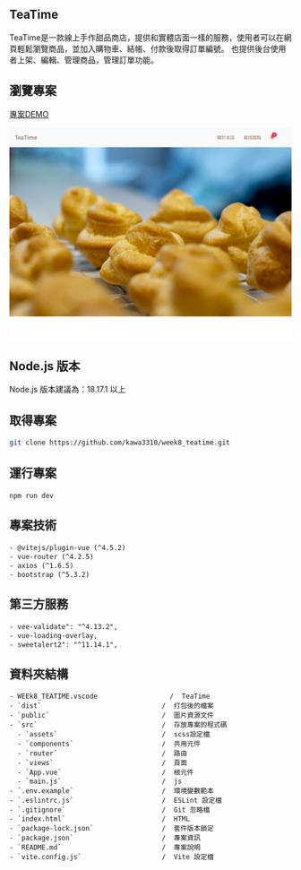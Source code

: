 ## TeaTime

TeaTime是一款線上手作甜品商店，提供和實體店面一樣的服務，使用者可以在網頁輕鬆瀏覽商品，並加入購物車、結帳、付款後取得訂單編號。
也提供後台使用者上架、編輯、管理商品，管理訂單功能。

## 瀏覽專案
[專案DEMO](https://kawa3310.github.io/week8_teatime/#/)

![image](https://github.com/kawa3310/week8_teatime/blob/main/public/Teatime.jpg)

## Node.js 版本
Node.js 版本建議為：18.17.1 以上

## 取得專案

```bash
git clone https://github.com/kawa3310/week8_teatime.git
```

## 運行專案
```npm run dev```

## 專案技術

```- vue (^3.3.11)
- @vitejs/plugin-vue (^4.5.2)
- vue-router (^4.2.5)
- axios (^1.6.5)
- bootstrap (^5.3.2)
```

## 第三方服務
```
- vee-validate": "^4.13.2",
- vue-loading-overlay,
- sweetalert2": "^11.14.1",
```


## 資料夾結構
```
- WEEk8_TEATIME.vscode                  /  TeaTime
- `dist`                              /  打包後的檔案
- `public`                            /  圖片資源文件
- `src`                               /  存放專案的程式碼
  - `assets`                          /  scss設定檔
  - `components`                      /  共用元件
  - `router`                          /  路由          
  - `views`                           /  頁面    
  - `App.vue`                         /  根元件  
  - `main.js`                         /  js
- `.env.example`                      /  環境變數範本
- `.eslintrc.js`                      /  ESLint 設定檔
- `.gitignore`                        /  Git 忽略檔
- `index.html`                        /  HTML   
- `package-lock.json`                 /  套件版本鎖定  
- `package.json`                      /  專案資訊  
- `README.md`                         /  專案說明
- `vite.config.js`                    /  Vite 設定檔
```
